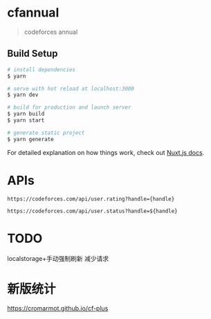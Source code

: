 # cfannual

> codeforces annual

## Build Setup

``` bash
# install dependencies
$ yarn

# serve with hot reload at localhost:3000
$ yarn dev

# build for production and launch server
$ yarn build
$ yarn start

# generate static project
$ yarn generate
```

For detailed explanation on how things work, check out [Nuxt.js docs](https://nuxtjs.org).

# APIs

`https://codeforces.com/api/user.rating?handle={handle}`

`https://codeforces.com/api/user.status?handle=${handle}`

# TODO

localstorage+手动强制刷新 减少请求

# 新版统计

https://cromarmot.github.io/cf-plus

